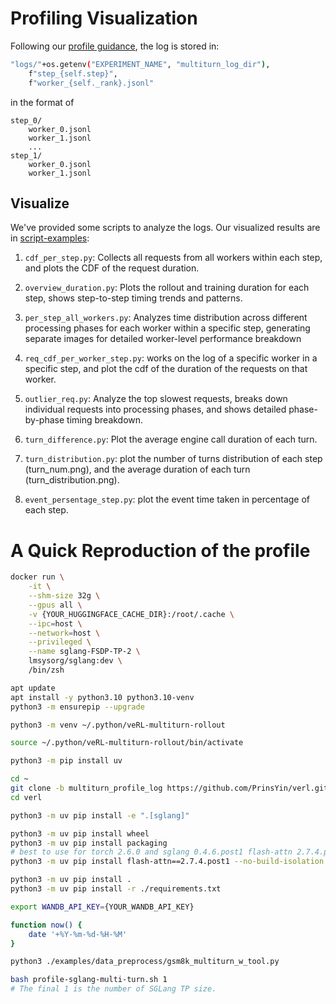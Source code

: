 # Profiling Visualization

Following our [profile guidance](https://github.com/zhaochenyang20/Awesome-ML-SYS-Tutorial/blob/main/rlhf/verl/multi-turn/tool_examples/debug-tp-2.md), the log is stored in:

```bash
"logs/"+os.getenv("EXPERIMENT_NAME", "multiturn_log_dir"),
    f"step_{self.step}",
    f"worker_{self._rank}.jsonl"
```

in the format of

```
step_0/
    worker_0.jsonl
    worker_1.jsonl
    ...
step_1/
    worker_0.jsonl
    worker_1.jsonl
```

## Visualize

We've provided some scripts to analyze the logs. Our visualized results are in [script-examples](./script-examples):

1. `cdf_per_step.py`: Collects all requests from all workers within each step, and plots the CDF of the request duration.

2. `overview_duration.py`: Plots the rollout and training duration for each step, shows step-to-step timing trends and patterns.

3. `per_step_all_workers.py`: Analyzes time distribution across different processing phases for each worker within a specific step, generating separate images for detailed worker-level performance breakdown

4. `req_cdf_per_worker_step.py`: works on the log of a specific worker in a specific step, and plot the cdf of the duration of the requests on that worker.

5. `outlier_req.py`: Analyze the top slowest requests, breaks down individual requests into processing phases, and shows detailed phase-by-phase timing breakdown.

6. `turn_difference.py`: Plot the average engine call duration of each turn.

7. `turn_distribution.py`: plot the number of turns distribution of each step (turn_num.png), and the average duration of each turn (turn_distribution.png).

8. `event_persentage_step.py`: plot the event time taken in percentage of each step.


# A Quick Reproduction of the profile

```bash
docker run \
    -it \
    --shm-size 32g \
    --gpus all \
    -v {YOUR_HUGGINGFACE_CACHE_DIR}:/root/.cache \
    --ipc=host \
    --network=host \
    --privileged \
    --name sglang-FSDP-TP-2 \
    lmsysorg/sglang:dev \
    /bin/zsh
```

```bash
apt update
apt install -y python3.10 python3.10-venv
python3 -m ensurepip --upgrade

python3 -m venv ~/.python/veRL-multiturn-rollout

source ~/.python/veRL-multiturn-rollout/bin/activate

python3 -m pip install uv
```

```bash
cd ~
git clone -b multiturn_profile_log https://github.com/PrinsYin/verl.git
cd verl

python3 -m uv pip install -e ".[sglang]"

python3 -m uv pip install wheel
python3 -m uv pip install packaging
# best to use for torch 2.6.0 and sglang 0.4.6.post1 flash-attn 2.7.4.post1
python3 -m uv pip install flash-attn==2.7.4.post1 --no-build-isolation --no-deps

python3 -m uv pip install .
python3 -m uv pip install -r ./requirements.txt
```

```bash
export WANDB_API_KEY={YOUR_WANDB_API_KEY}

function now() {
    date '+%Y-%m-%d-%H-%M'
}
```

```bash
python3 ./examples/data_preprocess/gsm8k_multiturn_w_tool.py

bash profile-sglang-multi-turn.sh 1 
# The final 1 is the number of SGLang TP size.
```
